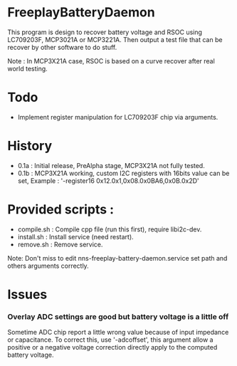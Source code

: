 # FreeplayBatteryDaemon
This program is design to recover battery voltage and RSOC using LC709203F, MCP3021A or MCP3221A. Then output a test file that can be recover by other software to do stuff.

Note : In MCP3X21A case, RSOC is based on a curve recover after real world testing.

# Todo
- Implement register manipulation for LC709203F chip via arguments.

# History
- 0.1a : Initial release, PreAlpha stage, MCP3X21A not fully tested.
- 0.1b : MCP3X21A working, custom I2C registers with 16bits value can be set, Example : '-register16 0x12.0x1,0x08.0x0BA6,0x0B.0x2D'

# Provided scripts :
- compile.sh : Compile cpp file (run this first), require libi2c-dev.
- install.sh : Install service (need restart).
- remove.sh : Remove service.

Note: Don't miss to edit nns-freeplay-battery-daemon.service set path and others arguments correctly.

# Issues
### Overlay ADC settings are good but battery voltage is a little off
Sometime ADC chip report a little wrong value because of input impedance or capacitance.
To correct this, use '-adcoffset', this argument allow a positive or a negative voltage correction directly apply to the computed battery voltage.

